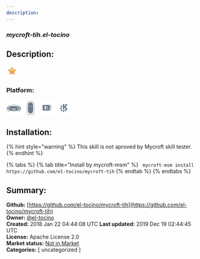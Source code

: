 ```yaml
---
description: 
---
```


### _mycroft-tih.el-tocino_  
## Description:  
  
![](../.gitbook/assets/star.png)  
### Platform:  
 ![Mark I](../.gitbook/assets/mark-1-icon.png)  ![Mark II](../.gitbook/assets/mark-2-icon.png)  ![Picroft](../.gitbook/assets/picroft-icon.png)  ![plasmoid](../.gitbook/assets/kde.png)   
## Installation:  
{% hint style="warning" %}
This skill is not aproved by Mycroft skill tester.
{% endhint %}
    
{% tabs %}
{% tab title="Install by mycroft-msm" %}
``` mycroft-msm install https://github.com/el-tocino/mycroft-tih```
{% endtab %}
  {% endtabs %}
    
## Summary:  
**Github:** [https://github.com/el-tocino/mycroft-tih](https://github.com/el-tocino/mycroft-tih)  
**Owner:** [@el-tocino](https://github.com/el-tocino)  
**Created:** 2018 Jan 22 04:44:08 UTC  **Last updated:** 2019 Dec 19 02:44:45 UTC  
**License:** Apache License 2.0  
**Market status:** [Not in Market](https://market.mycroft.ai/skill/)  
**Categories:** [ uncategorized ]   
